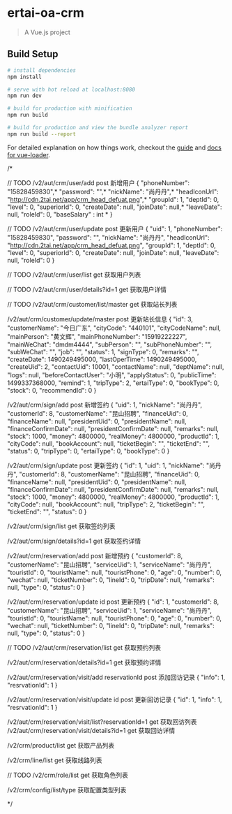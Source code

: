 # ertai-oa-crm

> A Vue.js project

## Build Setup

``` bash
# install dependencies
npm install

# serve with hot reload at localhost:8080
npm run dev

# build for production with minification
npm run build

# build for production and view the bundle analyzer report
npm run build --report
```

For detailed explanation on how things work, checkout the [guide](http://vuejs-templates.github.io/webpack/) and [docs for vue-loader](http://vuejs.github.io/vue-loader).


/*

// TODO /v2/aut/crm/user/add post 新增用户
{
  "phoneNumber": "15828459830",*
  "password": "",*
  "nickName": "尚丹丹",*
  "headIconUrl": "http://cdn.2tai.net/app/crm_head_defuat.png",*
  "groupId": 1,
  "deptId": 0,
  "level": 0,
  "superiorId": 0,
  "createDate": null,
  "joinDate": null,*
  "leaveDate": null,
  "roleId": 0,
  "baseSalary" : int *
}

// TODO /v2/aut/crm/user/update post 更新用户
{
  "uid": 1,
  "phoneNumber": "15828459830",
  "password": "",
  "nickName": "尚丹丹",
  "headIconUrl": "http://cdn.2tai.net/app/crm_head_defuat.png",
  "groupId": 1,
  "deptId": 0,
  "level": 0,
  "superiorId": 0,
  "createDate": null,
  "joinDate": null,
  "leaveDate": null,
  "roleId": 0
}

// TODO /v2/aut/crm/user/list get 获取用户列表

// TODO /v2/aut/crm/user/details?id=1 get 获取用户详情







// TODO /v2/aut/crm/customer/list/master get 获取站长列表

/v2/aut/crm/customer/update/master post 更新站长信息
{
  "id": 3,
  "customerName": "今日广东",
  "cityCode": "440101",
  "cityCodeName": null,
  "mainPerson": "黄文辉",
  "mainPhoneNumber": "15919222227",
  "mainWeChat": "dmdm4444",
  "subPerson": "",
  "subPhoneNumber": "",
  "subWeChat": "",
  "job": "",
  "status": 1,
  "signType": 0,
  "remarks": "",
  "createDate": 1490249495000,
  "lastOperTime": 1490249495000,
  "createUid": 2,
  "contactUid": 10001,
  "contactName": null,
  "deptName": null,
  "logs": null,
  "beforeContactUser": "小明",
  "applyStatus": 0,
  "publicTime": 1499337368000,
  "remind": 1,
  "tripType": 2,
  "ertaiType": 0,
  "bookType": 0,
  "stock": 0,
  "recommendId": 0
}

/v2/aut/crm/sign/add post 新增签约
{
  "uid": 1,
  "nickName": "尚丹丹",
  "customerId": 8,
  "customerName": "昆山招聘",
  "financeUid": 0,
  "financeName": null,
  "presidentUid": 0,
  "presidentName": null,
  "financeConfirmDate": null,
  "presidentConfirmDate": null,
  "remarks": null,
  "stock": 1000,
  "money": 4800000,
  "realMoney": 4800000,
  "productId": 1,
  "cityCode": null,
  "bookAccount": null,
  "ticketBegin": "",
  "ticketEnd": "",
  "status": 0,
  "tripType": 0,
  "ertaiType": 0,
  "bookType": 0
}

/v2/aut/crm/sign/update post 更新签约
{
  "id": 1,
  "uid": 1,
  "nickName": "尚丹丹",
  "customerId": 8,
  "customerName": "昆山招聘",
  "financeUid": 0,
  "financeName": null,
  "presidentUid": 0,
  "presidentName": null,
  "financeConfirmDate": null,
  "presidentConfirmDate": null,
  "remarks": null,
  "stock": 1000,
  "money": 4800000,
  "realMoney": 4800000,
  "productId": 1,
  "cityCode": null,
  "bookAccount": null,
  "tripType": 2,
  "ticketBegin": "",
  "ticketEnd": "",
  "status": 0
}

/v2/aut/crm/sign/list get 获取签约列表

/v2/aut/crm/sign/details?id=1 get 获取签约详情






/v2/aut/crm/reservation/add post 新增预约
{
  "customerId": 8,
  "customerName": "昆山招聘",
  "serviceUid": 1,
  "serviceName": "尚丹丹",
  "touristId": 0,
  "touristName": null,
  "touristPhone": 0,
  "age": 0,
  "number": 0,
  "wechat": null,
  "ticketNumber": 0,
  "lineId": 0,
  "tripDate": null,
  "remarks": null,
  "type": 0,
  "status": 0
}

/v2/aut/crm/reservation/update id post 更新预约
{
  "id": 1,
  "customerId": 8,
  "customerName": "昆山招聘",
  "serviceUid": 1,
  "serviceName": "尚丹丹",
  "touristId": 0,
  "touristName": null,
  "touristPhone": 0,
  "age": 0,
  "number": 0,
  "wechat": null,
  "ticketNumber": 0,
  "lineId": 0,
  "tripDate": null,
  "remarks": null,
  "type": 0,
  "status": 0
}

// TODO /v2/aut/crm/reservation/list get 获取预约列表

/v2/aut/crm/reservation/details?id=1 get 获取预约详情







/v2/aut/crm/reservation/visit/add reservationId post 添加回访记录
{
  "info": 1,
  "resrvationId": 1
}

/v2/aut/crm/reservation/visit/update id post 更新回访记录
{
  "id": 1,
  "info": 1,
  "resrvationId": 1
}

/v2/aut/crm/reservation/visit/list?reservationId=1 get 获取回访列表
/v2/aut/crm/reservation/visit/details?id=1 get 获取回访详情




/v2/crm/product/list get 获取产品列表

/v2/crm/line/list get 获取线路列表

// TODO /v2/crm/role/list get 获取角色列表

/v2/crm/config/list/type 获取配置类型列表

*/
